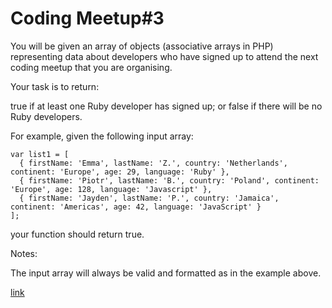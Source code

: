 # Coding Meetup#3

You will be given an array of objects (associative arrays in PHP) representing data about developers who have signed up to attend the next coding meetup that you are organising.

Your task is to return:

true if at least one Ruby developer has signed up; or
false if there will be no Ruby developers.

For example, given the following input array:
```
var list1 = [
  { firstName: 'Emma', lastName: 'Z.', country: 'Netherlands', continent: 'Europe', age: 29, language: 'Ruby' },
  { firstName: 'Piotr', lastName: 'B.', country: 'Poland', continent: 'Europe', age: 128, language: 'Javascript' },
  { firstName: 'Jayden', lastName: 'P.', country: 'Jamaica', continent: 'Americas', age: 42, language: 'JavaScript' }
];
```
your function should return true.

Notes:

The input array will always be valid and formatted as in the example above.



[link](https://www.codewars.com/kata/5827acd5f524dd029d0005a4/train/javascript)